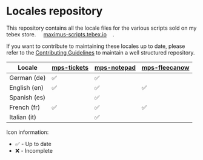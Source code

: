 # Locales repository

This repository contains all the locale files for the various scripts sold on my tebex store.
<a href="https://maximus-scripts.tebex.io" target="_blank" style="margin: 16px;">maximus-scripts.tebex.io</a>.

If you want to contribute to maintaining these locales up to date, please refer to the [Contributing Guidelines](./CONTRIBUTING.md) to maintain a well structured repository.

<!-- start_recap -->
| Locale | [mps-tickets](https://maximus-scripts.tebex.io/package/6748250) | [mps-notepad](https://maximus-scripts.tebex.io/package/6431472) | [mps-fleecanow](https://maximus-scripts.tebex.io/package/6947140) |
|--------------|--------------|--------------|--------------|
| German (de) | ✅ | ✅ |  |
| English (en) | ✅ | ✅ | ✅ |
| Spanish (es) |  | ✅ |  |
| French (fr) | ✅ | ✅ | ✅ |
| Italian (it) |  | ✅ |  |
<!-- end_recap -->

Icon information:
* ✅ - Up to date
* ❌ - Incomplete

